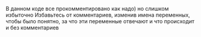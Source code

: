 В данном коде все прокомментировано как надо) но слишком избыточно
Избавьтесь от комментариев, изменив имена переменных, чтобы было понятно, за что эти переменные отвечают и что происходит и без комментариев